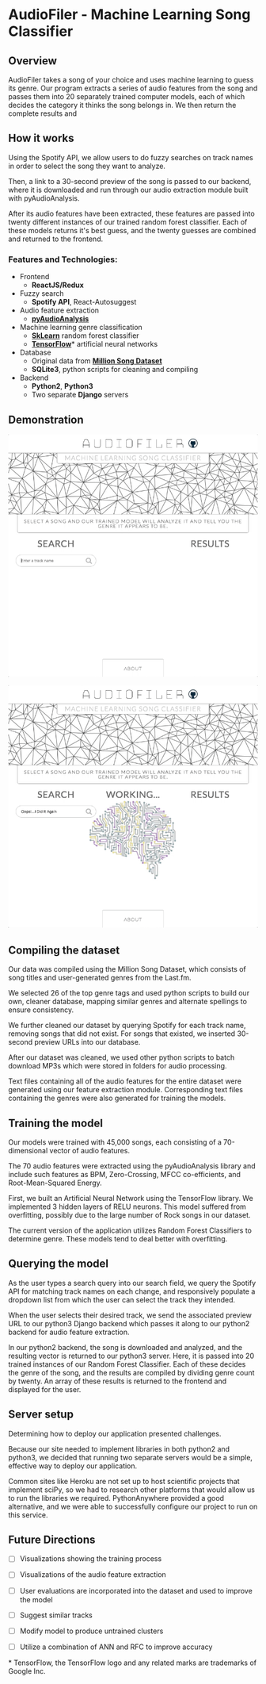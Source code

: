 # AudioFiler - **Machine Learning Song Classifier**

## Overview

AudioFiler takes a song of your choice and uses machine learning to guess its genre. Our program extracts a series of audio features from the song and passes them into 20 separately trained computer models, each of which decides the category it thinks the song belongs in. We then return the complete results and


## How it works

Using the Spotify API, we allow users to do fuzzy searches on track names in order to select the song they want to analyze.

Then, a link to a 30-second preview of the song is passed to our backend, where it is downloaded and run through our audio extraction module built with pyAudioAnalysis.

After its audio features have been extracted, these features are passed into twenty different instances of our trained random forest classifier. Each of these models returns it's best guess, and the twenty guesses are combined and returned to the frontend.

### Features and Technologies:
* Frontend
  - **ReactJS/Redux**
* Fuzzy search
  - **Spotify API**, React-Autosuggest
* Audio feature extraction
  - **[pyAudioAnalysis](https://github.com/tyiannak/pyAudioAnalysis)**
* Machine learning genre classification
  - **[SkLearn](http://scikit-learn.org/stable/)** random forest classifier
  - **[TensorFlow](https://www.tensorflow.org/)*** artificial neural networks
* Database
  - Original data from **[Million Song Dataset](https://labrosa.ee.columbia.edu/millionsong/)**
  - **SQLite3**, python scripts for cleaning and compiling
* Backend
  - **Python2**, **Python3**
  - Two separate **Django** servers

## Demonstration
![demo1](./docs/images/demo1.gif)

![demo2](./docs/images/demo2.gif)

## Compiling the dataset
Our data was compiled using the Million Song Dataset, which consists of song titles and user-generated genres from the Last.fm.

We selected 26 of the top genre tags and used python scripts to build our own, cleaner database, mapping similar genres and alternate spellings to ensure consistency.

We further cleaned our dataset by querying Spotify for each track name, removing songs that did not exist. For songs that existed, we inserted 30-second preview URLs into our database.

After our dataset was cleaned, we used other python scripts to batch download MP3s which were stored in folders for audio processing.

Text files containing all of the audio features for the entire dataset were generated using our feature extraction module. Corresponding text files containing the genres were also generated for training the models.

## Training the model
Our models were trained with 45,000 songs, each consisting of a 70-dimensional vector of audio features.

The 70 audio features were extracted using the pyAudioAnalysis library and include such features as BPM, Zero-Crossing, MFCC co-efficients, and Root-Mean-Squared Energy.

First, we built an Artificial Neural Network using the TensorFlow library. We implemented 3 hidden layers of RELU neurons. This model suffered from overfitting, possibly due to the large number of Rock songs in our dataset.

The current version of the application utilizes Random Forest Classifiers to determine genre. These models tend to deal better with overfitting.

## Querying the model
As the user types a search query into our search field, we query the Spotify API for matching track names on each change, and responsively populate a dropdown list from which the user can select the track they intended.

When the user selects their desired track, we send the associated preview URL to our python3 Django backend which passes it along to our python2 backend for audio feature extraction.

In our python2 backend, the song is downloaded and analyzed, and the resulting vector is returned to our python3 server. Here, it is passed into 20 trained instances of our Random Forest Classifier. Each of these decides the genre of the song, and the results are compiled by dividing genre count by twenty. An array of these results is returned to the frontend and displayed for the user.

## Server setup
Determining how to deploy our application presented challenges.

Because our site needed to implement libraries in both python2 and python3, we decided that running two separate servers would be a simple, effective way to deploy our application.

Common sites like Heroku are not set up to host scientific projects that implement sciPy, so we had to research other platforms that would allow us to run the libraries we required. PythonAnywhere provided a good alternative, and we were able to successfully configure our project to run on this service.

## Future Directions

- [ ] Visualizations showing the training process
- [ ] Visualizations of the audio feature extraction
- [ ] User evaluations are incorporated into the dataset and used to improve the model
- [ ] Suggest similar tracks
- [ ] Modify model to produce untrained clusters
- [ ] Utilize a combination of ANN and RFC to improve accuracy


\* TensorFlow, the TensorFlow logo and any related marks are trademarks of Google Inc.
